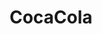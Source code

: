 ---
colors:
- '#ED1C24'
facebook: https://www.facebook.com/CocaColaUnitedStates/?brand_redir=40796308305
images:
- cocacola-ar21.svg
- cocacola-icon.svg
logohandle: cocacola
sort: cocacola
title: CocaCola
twitter: https://x.com/CocaCola
website: https://www.coca-colacompany.com
wikipedia: https://en.wikipedia.org/wiki/Coca-Cola
---